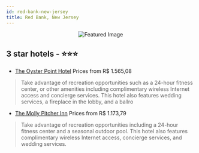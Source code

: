 ```yaml
---
id: red-bank-new-jersey
title: Red Bank, New Jersey
---
```


<center><img src="https://i.travelapi.com/hotels/1000000/50000/41800/41752/990381ec_z.jpg" alt="Featured Image" /></center>


##  3 star hotels - ⭐️⭐️⭐️

-    [The Oyster Point Hotel](https://us.hurb.com/hotels/red-bank/the-oyster-point-hotel-JNP-JP116263?cmp=18055) Prices from R$ 1.565,08
   > Take advantage of recreation opportunities such as a 24-hour fitness center, or other amenities including complimentary wireless Internet access and concierge services. This hotel also features wedding services, a fireplace in the lobby, and a ballro
-    [The Molly Pitcher Inn](https://us.hurb.com/hotels/red-bank/the-molly-pitcher-inn-JNP-JP182099?cmp=18055) Prices from R$ 1.173,79
   > Take advantage of recreation opportunities including a 24-hour fitness center and a seasonal outdoor pool. This hotel also features complimentary wireless Internet access, concierge services, and wedding services.
